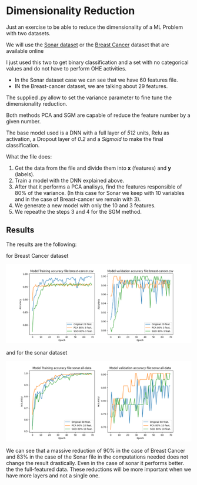 # Dimensionality Reduction

Just an exercise to be able to reduce the dimensionality of a ML Problem with two datasets.

We will use the [Sonar dataset](https://archive.ics.uci.edu/ml/datasets/Connectionist+Bench+%28Sonar%2C+Mines+vs.+Rocks%29) or the [Breast Cancer](https://www.kaggle.com/yasserh/breast-cancer-dataset) dataset that are available online

I just used this two to get binary classification and a set with no categorical values and do not have to perform OHE activities.

- In the Sonar dataset case we can see that we have 60 features file.
- IN the Breast-cancer dataset, we are talking about 29 features.

The supplied .py allow to set the variance parameter to fine tune the dimensionality reduction.

Both methods PCA and SGM are capable of reduce the feature number by a given number. 

The base model used is a DNN with a full layer of *512* units, Relu as activation, a Dropout layer of *0.2* and a *Sigmoid* to make the final classification.

What the file does:

  1. Get the data from the file and divide them into **x** (features) and **y** (labels).
  2. Train a model with the DNN explained above.
  3. After that it performs a PCA analisys, find the features responsible of 80% of the variance.
    (In this case for Sonar we keep with 10 variables and in the case of Breast-cancer we remain with 3).
  4. We generate a new model with only the 10 and 3 features.
  5. We repeathe the steps 3 and 4 for the SGM method.

## Results 
The results are the following:

for Breast Cancer dataset

![Image](./pics/BC_Acc.png)

and for the sonar dataset

![Image](./pics/Sonar_Acc.png)

We can see that a massive reduction of 90% in the case of Breast Cancer and 83% in the case of the Sonar file in the computations needed does not change the result drastically. Even in the case of sonar it performs better. the the full-featured data. These reductions will be more important when we have more layers and not a single one. 
